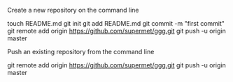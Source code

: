 Create a new repository on the command line

touch README.md
git init
git add README.md
git commit -m "first commit"
git remote add origin https://github.com/supermet/ggg.git
git push -u origin master

Push an existing repository from the command line

git remote add origin https://github.com/supermet/ggg.git
git push -u origin master

